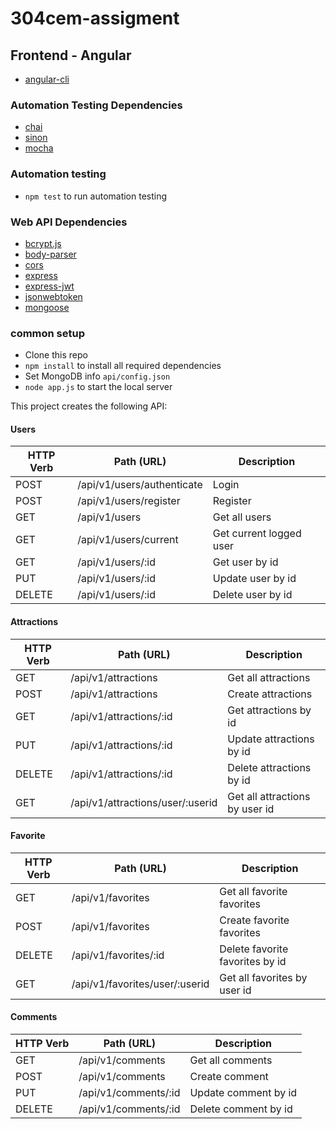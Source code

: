 # 304cem-assigment

## Frontend - Angular

- [angular-cli](https://github.com/angular/angular-cli)

### Automation Testing Dependencies
- [chai](https://github.com/chaijs/chai)
- [sinon](https://github.com/sinonjs/sinon)
- [mocha](https://github.com/mochajs/mocha)

### Automation testing

- `npm test` to run automation testing

### Web API Dependencies

- [bcrypt.js](https://github.com/dcodeIO/bcrypt.js)
- [body-parser](https://github.com/expressjs/body-parser)
- [cors](https://github.com/expressjs/cors)
- [express](https://github.com/expressjs/express)
- [express-jwt](https://github.com/auth0/express-jwt)
- [jsonwebtoken](https://github.com/auth0/node-jsonwebtoken)
- [mongoose](https://github.com/cesanta/mongoose)

### common setup

- Clone this repo
- `npm install` to install all required dependencies
- Set MongoDB info `api/config.json`
- `node app.js` to start the local server

This project creates the following API:

#### Users

| HTTP Verb |            Path (URL)             |               Description                |
| --------- | --------------------------------- | ---------------------------------------- |
| POST      | /api/v1/users/authenticate        | Login                                    |
| POST      | /api/v1/users/register            | Register                                 |
| GET       | /api/v1/users                     | Get all users                            |
| GET       | /api/v1/users/current             | Get current logged user                  |
| GET       | /api/v1/users/:id                 | Get user by id                           |
| PUT       | /api/v1/users/:id                 | Update user by id                        |
| DELETE    | /api/v1/users/:id                 | Delete user by id                        |

#### Attractions

| HTTP Verb |            Path (URL)            |          Description           |
| --------- | -------------------------------- | ------------------------------ |
| GET       | /api/v1/attractions              | Get all attractions            |
| POST      | /api/v1/attractions              | Create attractions             |
| GET       | /api/v1/attractions/:id          | Get attractions by id          |
| PUT       | /api/v1/attractions/:id          | Update attractions by id       |
| DELETE    | /api/v1/attractions/:id          | Delete attractions by id       |
| GET       | /api/v1/attractions/user/:userid | Get all attractions by user id |

#### Favorite

| HTTP Verb |           Path (URL)           |           Description           |
| --------- | ------------------------------ | ------------------------------- |
| GET       | /api/v1/favorites              | Get all favorite favorites      |
| POST      | /api/v1/favorites              | Create favorite favorites       |
| DELETE    | /api/v1/favorites/:id          | Delete favorite favorites by id |
| GET       | /api/v1/favorites/user/:userid | Get all favorites by user id    |

#### Comments

| HTTP Verb |      Path (URL)      |     Description      |
| --------- | -------------------- | -------------------- |
| GET       | /api/v1/comments     | Get all comments     |
| POST      | /api/v1/comments     | Create comment       |
| PUT       | /api/v1/comments/:id | Update comment by id |
| DELETE    | /api/v1/comments/:id | Delete comment by id |